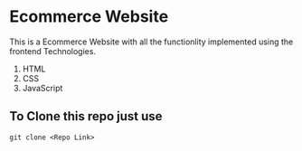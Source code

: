 # Ecommerce Website 
This is a Ecommerce Website with all the functionlity implemented using the frontend Technologies.
1. HTML
2. CSS
3. JavaScript


## To Clone this repo just use 

```
git clone <Repo Link>

```